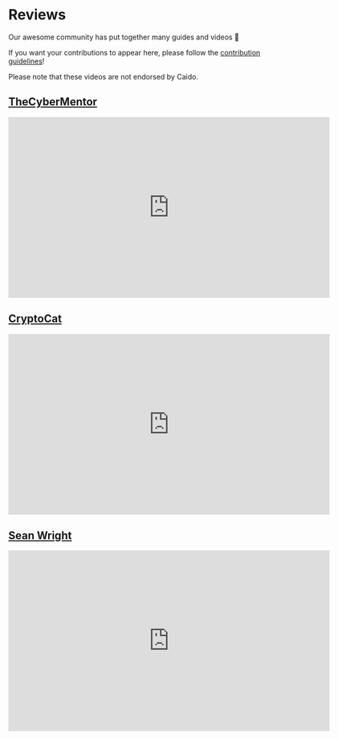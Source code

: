 # Reviews

Our awesome community has put together many guides and videos 🎉

If you want your contributions to appear here, please follow the [contribution guidelines](../contributions/documentation.md)!

Please note that these videos are not endorsed by Caido.

## [TheCyberMentor](https://linktr.ee/thecybermentor)

<iframe id="ytplayer" type="text/html" width="640" height="360"
  src="https://www.youtube.com/embed/qLVu7rg9btk"
  frameborder="0"></iframe>

## [CryptoCat](https://twitter.com/_CryptoCat)

<iframe id="ytplayer" type="text/html" width="640" height="360"
  src="https://www.youtube.com/embed/8zhk9LBruks"
  frameborder="0"></iframe>

## [Sean Wright](https://twitter.com/SeanWrightSec)

<iframe id="ytplayer" type="text/html" width="640" height="360"
  src="https://www.youtube.com/embed/z4x5FP2tbPY"
  frameborder="0"></iframe>
